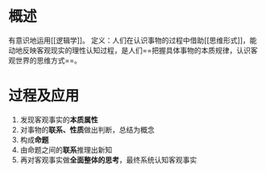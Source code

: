 # 概述
有意识地运用[[逻辑学]]。
定义：人们在认识事物的过程中借助[[思维形式]]，能动地反映客观现实的理性认知过程，是人们==把握具体事物的本质规律，认识客观世界的思维方式==。

# 过程及应用
1. 发现客观事实的**本质属性** 
2. 对事物的**联系、性质**做出判断，总结为概念
3. 构成**命题** 
4. 由命题之间的**联系**推理出新知
5. 再对客观事实做**全面整体的思考**，最终系统认知客观事实